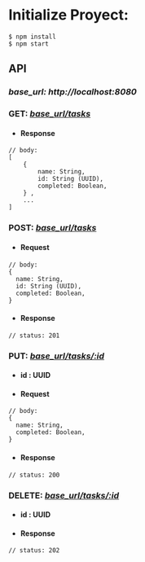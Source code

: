 # Initialize Proyect:

```
$ npm install
$ npm start
```

## API

### *base_url: http://localhost:8080*

### GET: [*base_url/tasks*](http://localhost:8080/tasks)

- #### Response

```
// body:
[
    {
        name: String,
        id: String (UUID),
        completed: Boolean,
    } ,
    ...
]
```

### POST: [*base_url/tasks*](http://localhost:8080/tasks)

- #### Request

```
// body:
{
  name: String,
  id: String (UUID),
  completed: Boolean,
}
```

- #### Response

```
// status: 201
```

### PUT: [*base_url/tasks/:id*](http://localhost:8080/tasks/:id)
- #### id : UUID 
- #### Request

```
// body:
{
  name: String,
  completed: Boolean,
}
```

- #### Response

```
// status: 200
```

### DELETE: [*base_url/tasks/:id*](http://localhost:8080/tasks)
- #### id : UUID 
- #### Response

```
// status: 202

```
